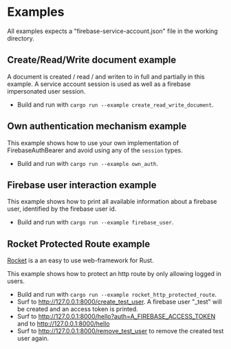 # Examples

All examples expects a "firebase-service-account.json" file in the working directory.

## Create/Read/Write document example

A document is created / read / and writen to in full and partially in this example.
A service account session is used as well as a firebase impersonated user session.

* Build and run with `cargo run --example create_read_write_document`.

## Own authentication mechanism example

This example shows how to use your own implementation of FirebaseAuthBearer and avoid using any of the `session`
types.

* Build and run with `cargo run --example own_auth`.

## Firebase user interaction example

This example shows how to print all available information about a firebase user,
identified by the firebase user id.

* Build and run with `cargo run --example firebase_user`.

## Rocket Protected Route example

[Rocket](https://rocket.rs) is a an easy to use web-framework for Rust.

This example shows how to protect an http route by only allowing logged in users.

* Build and run with `cargo run --example rocket_http_protected_route`.
* Surf to http://127.0.0.1:8000/create_test_user. A firebase user "_test" will be created and an access token is printed.
* Surf to http://127.0.0.1:8000/hello?auth=A_FIREBASE_ACCESS_TOKEN and to http://127.0.0.1:8000/hello
* Surf to http://127.0.0.1:8000/remove_test_user to remove the created test user again.
